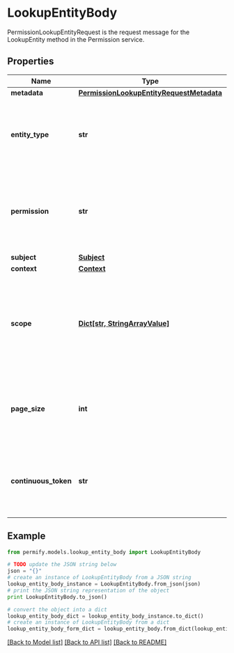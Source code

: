 # LookupEntityBody

PermissionLookupEntityRequest is the request message for the LookupEntity method in the Permission service.

## Properties

Name | Type | Description | Notes
------------ | ------------- | ------------- | -------------
**metadata** | [**PermissionLookupEntityRequestMetadata**](PermissionLookupEntityRequestMetadata.md) |  | [optional] 
**entity_type** | **str** | Type of the entity to lookup, required, must start with a letter and can include alphanumeric and underscore, max 64 bytes. | [optional] 
**permission** | **str** | Name of the permission to check, required, must start with a letter and can include alphanumeric and underscore, max 64 bytes. | [optional] 
**subject** | [**Subject**](Subject.md) |  | [optional] 
**context** | [**Context**](Context.md) |  | [optional] 
**scope** | [**Dict[str, StringArrayValue]**](StringArrayValue.md) | Scope: A map that associates entity types with lists of identifiers. Each entry helps filter requests by specifying which entities are relevant to the operation. | [optional] 
**page_size** | **int** | page_size is the number of entities to be returned in the response. The value should be between 1 and 100. | [optional] 
**continuous_token** | **str** | continuous_token is an optional parameter used for pagination. It should be the value received in the previous response. | [optional] 

## Example

```python
from permify.models.lookup_entity_body import LookupEntityBody

# TODO update the JSON string below
json = "{}"
# create an instance of LookupEntityBody from a JSON string
lookup_entity_body_instance = LookupEntityBody.from_json(json)
# print the JSON string representation of the object
print LookupEntityBody.to_json()

# convert the object into a dict
lookup_entity_body_dict = lookup_entity_body_instance.to_dict()
# create an instance of LookupEntityBody from a dict
lookup_entity_body_form_dict = lookup_entity_body.from_dict(lookup_entity_body_dict)
```
[[Back to Model list]](../README.md#documentation-for-models) [[Back to API list]](../README.md#documentation-for-api-endpoints) [[Back to README]](../README.md)


